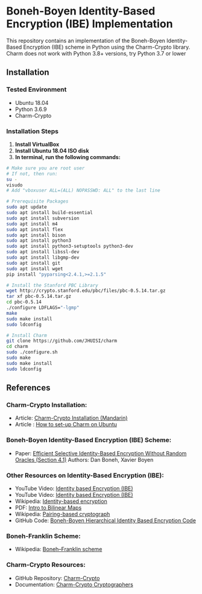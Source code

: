 # Boneh-Boyen Identity-Based Encryption (IBE) Implementation

This repository contains an implementation of the Boneh-Boyen Identity-Based Encryption (IBE) scheme in Python using the Charm-Crypto library.
Charm does not work with Python 3.8+ versions, try Python 3.7 or lower

## Installation

### Tested Environment
- Ubuntu 18.04
- Python 3.6.9
- Charm-Crypto

### Installation Steps

1. **Install VirtualBox**
2. **Install Ubuntu 18.04 ISO disk**
3. **In terminal, run the following commands:**

```bash
# Make sure you are root user
# If not, then run:
su -
visudo
# Add "vboxuser ALL=(ALL) NOPASSWD: ALL" to the last line

# Prerequisite Packages
sudo apt update
sudo apt install build-essential
sudo apt install subversion
sudo apt install m4
sudo apt install flex
sudo apt install bison
sudo apt install python3
sudo apt install python3-setuptools python3-dev
sudo apt install libssl-dev
sudo apt install libgmp-dev
sudo apt install git
sudo apt install wget
pip install "pyparsing<2.4.1,>=2.1.5"

# Install the Stanford PBC Library
wget http://crypto.stanford.edu/pbc/files/pbc-0.5.14.tar.gz
tar xf pbc-0.5.14.tar.gz
cd pbc-0.5.14
./configure LDFLAGS="-lgmp"
make
sudo make install
sudo ldconfig

# Install Charm
git clone https://github.com/JHUISI/charm
cd charm
sudo ./configure.sh
sudo make
sudo make install
sudo ldconfig
```


## References

### Charm-Crypto Installation:
- Article: [Charm-Crypto Installation (Mandarin)](https://juejin.cn/post/7311562052509958180)
- Article : [How to set-up Charm on Ubuntu](https://lrusso96.github.io/blog/cryptography/2021/03/04/charm-setup.html#test)

### Boneh-Boyen Identity-Based Encryption (IBE) Scheme:
- Paper: [Efficient Selective Identity-Based Encryption Without Random Oracles (Section 4.1)](https://crypto.stanford.edu/~dabo/pubs/papers/bbibe.pdf)
  Authors: Dan Boneh, Xavier Boyen

### Other Resources on Identity-Based Encryption (IBE):
- YouTube Video: [Identity based Encryption (IBE)](https://www.youtube.com/watch?v=r6TQWORyZ0Q&t=805s)
- YouTube Video: [Identity based Encryption (IBE)](https://www.youtube.com/watch?v=kdf0u2TGgNg&t=1568s)
- Wikipedia: [Identity-based encryption](https://en.wikipedia.org/wiki/Identity-based_encryption)
- PDF: [Intro to Bilinear Maps](https://people.csail.mit.edu/alinush/6.857-spring-2015/papers/bilinear-maps.pdf)
- Wikipedia: [Pairing-based cryptograph](https://en.wikipedia.org/wiki/Pairing-based_cryptography)
- GitHub Code: [Boneh-Boyen Hierarchical Identity Based Encryption Code](https://github.com/JHUISI/charm/blob/dev/charm/schemes/hibenc/hibenc_bb04.py)

### Boneh-Franklin Scheme:
- Wikipedia: [Boneh–Franklin scheme](https://en.wikipedia.org/wiki/Boneh%E2%80%93Franklin_scheme)

### Charm-Crypto Resources:
- GitHub Repository: [Charm-Crypto](https://github.com/JHUISI/charm)
- Documentation: [Charm-Crypto Cryptographers](https://jhuisi.github.io/charm/cryptographers.html)
